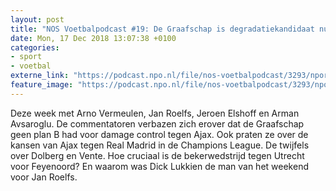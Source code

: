 ```yaml
---
layout: post
title: "NOS Voetbalpodcast #19: De Graafschap is degradatiekandidaat nummer 1"
date: Mon, 17 Dec 2018 13:07:38 +0100
categories: 
- sport 
- voetbal 
externe_link: "https://podcast.npo.nl/file/nos-voetbalpodcast/3293/nporadio1_nos-voetbalpodcast_20181217_nos-voetbalpodcast-19-de-graafschap-is-degradatiekandidaat-nummer-1.mp3"
feature_image: "https://podcast.npo.nl/file/nos-voetbalpodcast/3293/nporadio1_nos-voetbalpodcast_20181217_nos-voetbalpodcast-19-de-graafschap-is-degradatiekandidaat-nummer-1.mp3"
---
```


Deze week met Arno Vermeulen, Jan Roelfs, Jeroen Elshoff en Arman Avsaroglu. De commentatoren verbazen zich erover dat de Graafschap geen plan B had voor damage control tegen Ajax. Ook praten ze over de kansen van Ajax tegen Real Madrid in de Champions League. De twijfels over Dolberg en Vente. Hoe cruciaal is de bekerwedstrijd tegen Utrecht voor Feyenoord? En waarom was Dick Lukkien de man van het weekend voor Jan Roelfs.
